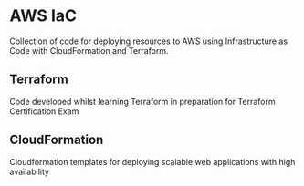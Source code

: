 # AWS IaC

Collection of code for deploying resources to AWS using Infrastructure as Code with CloudFormation and Terraform.

## Terraform
Code developed whilst learning Terraform in preparation for Terraform Certification Exam

## CloudFormation
Cloudformation templates for deploying scalable web applications with high availability
